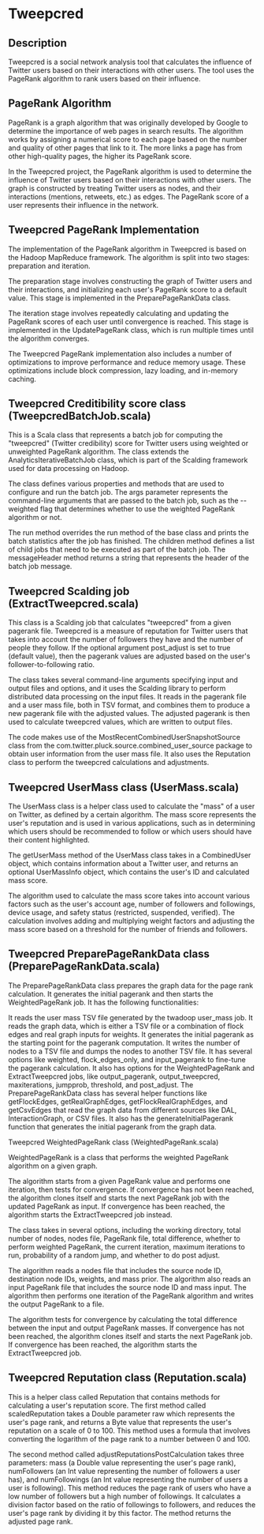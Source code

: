 # Tweepcred

## Description

Tweepcred is a social network analysis tool that calculates the influence of Twitter users based on their interactions with other users. The tool uses the PageRank algorithm to rank users based on their influence.

## PageRank Algorithm
PageRank is a graph algorithm that was originally developed by Google to determine the importance of web pages in search results. The algorithm works by assigning a numerical score to each page based on the number and quality of other pages that link to it. The more links a page has from other high-quality pages, the higher its PageRank score.

In the Tweepcred project, the PageRank algorithm is used to determine the influence of Twitter users based on their interactions with other users. The graph is constructed by treating Twitter users as nodes, and their interactions (mentions, retweets, etc.) as edges. The PageRank score of a user represents their influence in the network.

## Tweepcred PageRank Implementation
The implementation of the PageRank algorithm in Tweepcred is based on the Hadoop MapReduce framework. The algorithm is split into two stages: preparation and iteration.

The preparation stage involves constructing the graph of Twitter users and their interactions, and initializing each user's PageRank score to a default value. This stage is implemented in the PreparePageRankData class.

The iteration stage involves repeatedly calculating and updating the PageRank scores of each user until convergence is reached. This stage is implemented in the UpdatePageRank class, which is run multiple times until the algorithm converges.

The Tweepcred PageRank implementation also includes a number of optimizations to improve performance and reduce memory usage. These optimizations include block compression, lazy loading, and in-memory caching.

## Tweepcred Creditibility score class (TweepcredBatchJob.scala)

This is a Scala class that represents a batch job for computing the "tweepcred" (Twitter credibility) score for Twitter users using weighted or unweighted PageRank algorithm. The class extends the AnalyticsIterativeBatchJob class, which is part of the Scalding framework used for data processing on Hadoop.

The class defines various properties and methods that are used to configure and run the batch job. The args parameter represents the command-line arguments that are passed to the batch job, such as the --weighted flag that determines whether to use the weighted PageRank algorithm or not.

The run method overrides the run method of the base class and prints the batch statistics after the job has finished. The children method defines a list of child jobs that need to be executed as part of the batch job. The messageHeader method returns a string that represents the header of the batch job message.

## Tweepcred Scalding job (ExtractTweepcred.scala)

This class is a Scalding job that calculates "tweepcred" from a given pagerank file. Tweepcred is a measure of reputation for Twitter users that takes into account the number of followers they have and the number of people they follow. If the optional argument post_adjust is set to true (default value), then the pagerank values are adjusted based on the user's follower-to-following ratio.

The class takes several command-line arguments specifying input and output files and options, and it uses the Scalding library to perform distributed data processing on the input files. It reads in the pagerank file and a user mass file, both in TSV format, and combines them to produce a new pagerank file with the adjusted values. The adjusted pagerank is then used to calculate tweepcred values, which are written to output files.

The code makes use of the MostRecentCombinedUserSnapshotSource class from the com.twitter.pluck.source.combined_user_source package to obtain user information from the user mass file. It also uses the Reputation class to perform the tweepcred calculations and adjustments.


## Tweepcred UserMass class (UserMass.scala)

The UserMass class is a helper class used to calculate the "mass" of a user on Twitter, as defined by a certain algorithm. The mass score represents the user's reputation and is used in various applications, such as in determining which users should be recommended to follow or which users should have their content highlighted.

The getUserMass method of the UserMass class takes in a CombinedUser object, which contains information about a Twitter user, and returns an optional UserMassInfo object, which contains the user's ID and calculated mass score.

The algorithm used to calculate the mass score takes into account various factors such as the user's account age, number of followers and followings, device usage, and safety status (restricted, suspended, verified). The calculation involves adding and multiplying weight factors and adjusting the mass score based on a threshold for the number of friends and followers.


## Tweepcred PreparePageRankData class (PreparePageRankData.scala)

The PreparePageRankData class prepares the graph data for the page rank calculation. It generates the initial pagerank and then starts the WeightedPageRank job. It has the following functionalities:

It reads the user mass TSV file generated by the twadoop user_mass job.
It reads the graph data, which is either a TSV file or a combination of flock edges and real graph inputs for weights.
It generates the initial pagerank as the starting point for the pagerank computation.
It writes the number of nodes to a TSV file and dumps the nodes to another TSV file.
It has several options like weighted, flock_edges_only, and input_pagerank to fine-tune the pagerank calculation.
It also has options for the WeightedPageRank and ExtractTweepcred jobs, like output_pagerank, output_tweepcred, maxiterations, jumpprob, threshold, and post_adjust.
The PreparePageRankData class has several helper functions like getFlockEdges, getRealGraphEdges, getFlockRealGraphEdges, and getCsvEdges that read the graph data from different sources like DAL, InteractionGraph, or CSV files. It also has the generateInitialPagerank function that generates the initial pagerank from the graph data.

Tweepcred WeightedPageRank class (WeightedPageRank.scala)

WeightedPageRank is a class that performs the weighted PageRank algorithm on a given graph.

The algorithm starts from a given PageRank value and performs one iteration, then tests for convergence. If convergence has not been reached, the algorithm clones itself and starts the next PageRank job with the updated PageRank as input. If convergence has been reached, the algorithm starts the ExtractTweepcred job instead.

The class takes in several options, including the working directory, total number of nodes, nodes file, PageRank file, total difference, whether to perform weighted PageRank, the current iteration, maximum iterations to run, probability of a random jump, and whether to do post adjust.

The algorithm reads a nodes file that includes the source node ID, destination node IDs, weights, and mass prior. The algorithm also reads an input PageRank file that includes the source node ID and mass input. The algorithm then performs one iteration of the PageRank algorithm and writes the output PageRank to a file.

The algorithm tests for convergence by calculating the total difference between the input and output PageRank masses. If convergence has not been reached, the algorithm clones itself and starts the next PageRank job. If convergence has been reached, the algorithm starts the ExtractTweepcred job.

## Tweepcred Reputation class (Reputation.scala)

This is a helper class called Reputation that contains methods for calculating a user's reputation score. The first method called scaledReputation takes a Double parameter raw which represents the user's page rank, and returns a Byte value that represents the user's reputation on a scale of 0 to 100. This method uses a formula that involves converting the logarithm of the page rank to a number between 0 and 100.

The second method called adjustReputationsPostCalculation takes three parameters: mass (a Double value representing the user's page rank), numFollowers (an Int value representing the number of followers a user has), and numFollowings (an Int value representing the number of users a user is following). This method reduces the page rank of users who have a low number of followers but a high number of followings. It calculates a division factor based on the ratio of followings to followers, and reduces the user's page rank by dividing it by this factor. The method returns the adjusted page rank.
